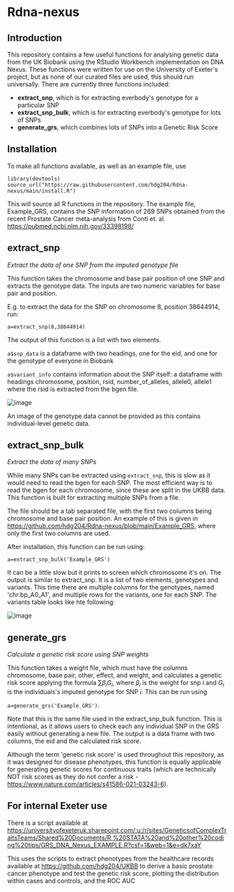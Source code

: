 # Rdna-nexus

## Introduction

This repository contains a few useful functions for analysing genetic data from the UK Biobank using the RStudio Workbench implementation on DNA Nexus. These functions were written for use on the University of Exeter's project, but as none of our curated files are used, this should run universally. There are currently three functions included:

* **extract_snp**, which is for extracting everbody's genotype for a particular SNP
* **extract_snp_bulk**, which is for extracting everbody's genotype for lots of SNPs
* **generate_grs**, which combines lots of SNPs into a Genetic Risk Score

## Installation

To make all functions available, as well as an example file, use
```
library(devtools)
source_url("https://raw.githubusercontent.com/hdg204/Rdna-nexus/main/install.R")
```

This will source all R functions in the repository. The example file, Example_GRS, contains the SNP information of 269 SNPs obtained from the recent Prostate Cancer meta-analysis from Conti et. al. https://pubmed.ncbi.nlm.nih.gov/33398198/

## extract_snp

*Extract the data of one SNP from the imputed genotype file*

This function takes the chromosome and base pair position of one SNP and extracts the genotype data. The inputs are two numeric variables for base pair and position.

E.g. to extract the data for the SNP on chromosome 8, position 38644914, run:

`a=extract_snp(8,38644914)`

The output of this function is a list with two elements.

`a$snp_data` is a dataframe with two headings, one for the eid, and one for the genotype of everyone in Biobank

`a$variant_info` contains information about the SNP itself: a dataframe with headings chromosome, position, rsid, number_of_alleles, allele0, allele1
where the rsid is extracted from the bgen file.

![image](https://user-images.githubusercontent.com/36624710/215060277-b734c84f-5708-4a3b-aa52-82957eb531c0.png)

An image of the genotype data cannot be provided as this contains individual-level genetic data.

## extract_snp_bulk

*Extract the data of many SNPs*

While many SNPs can be extracted using `extract_snp`, this is slow as it would need to read the bgen for each SNP. The most efficient way is to read the bgen for each chromosome, since these are split in the UKBB data. This function is built for extracting multiple SNPs from a file.

The file should be a tab separated file, with the first two columns being chromosome and base pair position. An example of this is given in https://github.com/hdg204/Rdna-nexus/blob/main/Example_GRS, where only the first two columns are used.

After installation, this function can be run using:

`a=extract_snp_bulk('Example_GRS')`

It can be a little slow but it prints to screen which chromosome it's on. The output is similar to extract_snp. It is a list of two elements, genotypes and variants. This time there are multiple columns for the genotypes, named 'chr:bp_A0_A1', and multiple rows for the variants, one for each SNP. The variants table looks like hte following:

![image](https://user-images.githubusercontent.com/36624710/215066013-9689fd7f-5bae-447e-b16b-407d88a91397.png)


## generate_grs

*Calculate a genetic risk score using SNP weights*

This function takes a weight file, which must have the columns chromosome, base pair, other, effect, and weight, and calculates a genetic risk score applying the formula $\sum \beta_{i}G_{i}$, where $\beta_i$ is the weight for snp $i$ and $G_i$ is the individuals's imputed genotype for SNP $i$. This can be run using

`a=generate_grs('Example_GRS')`.

Note that this is the same file used in the extract_snp_bulk function. This is intentional, as it allows users to check each any individual SNP in the GRS easily without generating a new file. The output is a data frame with two columns, the eid and the calculated risk score.

Although the term 'genetic risk score' is used throughout this repository, as it was designed for disease phenotypes, this function is equally applicable for generating genetic scores for continuous traits (which are technically NOT risk scores as they do not confer a risk - https://www.nature.com/articles/s41586-021-03243-6).

## For internal Exeter use

There is a script available at https://universityofexeteruk.sharepoint.com/:u:/r/sites/GeneticsofComplexTraitsTeams/Shared%20Documents/R,%20STATA%20and%20other%20coding%20tips/GRS_DNA_Nexus_EXAMPLE.R?csf=1&web=1&e=dk7xaY

This uses the scripts to extract phenotypes from the healthcare records available at https://github.com/hdg204/UKBB to derive a basic prostate cancer phenotype and test the genetic risk score, plotting the distribution within cases and controls, and the ROC AUC
